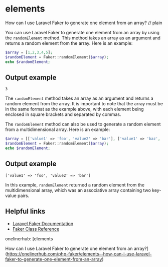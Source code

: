 # elements

How can I use Laravel Faker to generate one element from an array?
// plain

You can use Laravel Faker to generate one element from an array by using the `randomElement` method. This method takes an array as an argument and returns a random element from the array. Here is an example:

```php
$array = [1,2,3,4,5];
$randomElement = Faker::randomElement($array);
echo $randomElement;
```

## Output example

```
3
```

The `randomElement` method takes an array as an argument and returns a random element from the array. It is important to note that the array must be in the same format as the example above, with each element being enclosed in square brackets and separated by commas.

The `randomElement` method can also be used to generate a random element from a multidimensional array. Here is an example:

```php
$array = [['value1' => 'foo', 'value2' => 'bar'], ['value1' => 'baz', 'value2' => 'qux']];
$randomElement = Faker::randomElement($array);
echo $randomElement;
```

## Output example

```
['value1' => 'foo', 'value2' => 'bar']
```

In this example, `randomElement` returned a random element from the multidimensional array, which was an associative array containing two key-value pairs.

## Helpful links

- [Laravel Faker Documentation](https://laravel.com/docs/master/faker)
- [Faker Class Reference](https://github.com/fzaninotto/Faker#fakerproviderbase)

onelinerhub: [elements

How can I use Laravel Faker to generate one element from an array?](https://onelinerhub.com/php-faker/elements--how-can-i-use-laravel-faker-to-generate-one-element-from-an-array)
